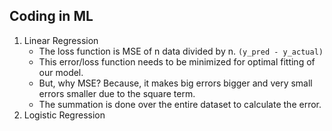 ## Coding in ML
1. Linear Regression
	- The loss function is MSE of n data divided by n. `(y_pred - y_actual)`
	- This error/loss function needs to be minimized for optimal fitting of our model.
	- But, why MSE? Because, it makes big errors bigger and very small errors smaller due to the square term.
	- The summation is done over the entire dataset to calculate the error.
2. Logistic Regression

